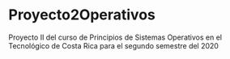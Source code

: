 # Proyecto2Operativos
Proyecto II del curso de Principios de Sistemas Operativos en el Tecnológico de Costa Rica para el segundo semestre del 2020
